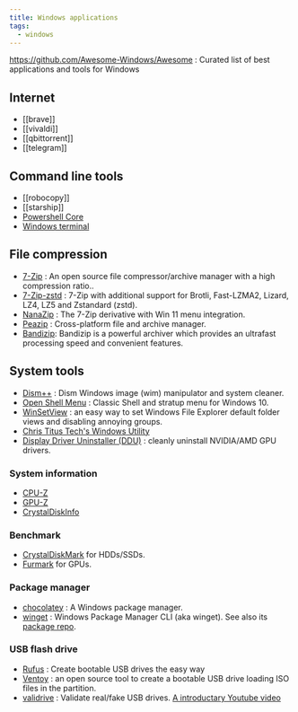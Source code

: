 ```yaml
---
title: Windows applications
tags:
  - windows
---
```


https://github.com/Awesome-Windows/Awesome : Curated list of best applications and tools for Windows

## Internet

- [[brave]]
- [[vivaldi]]
- [[qbittorrent]]
- [[telegram]]

## Command line tools

- [[robocopy]]
- [[starship]]
- [Powershell Core](https://github.com/PowerShell/PowerShell)
- [Windows terminal](https://github.com/microsoft/terminal)

## File compression

- [7-Zip](https://www.7-zip.org/) : An open source file compressor/archive manager with a high compression ratio..
- [7-Zip-zstd](https://github.com/mcmilk/7-Zip-zstd) : 7-Zip with additional support for Brotli, Fast-LZMA2, Lizard, LZ4, LZ5 and Zstandard (zstd).
- [NanaZip](https://github.com/M2Team/NanaZip) : The 7-Zip derivative with Win 11 menu integration.
- [Peazip](https://github.com/peazip/PeaZip) : Cross-platform file and archive manager.
- [Bandizip](https://en.bandisoft.com/bandizip/): Bandizip is a powerful archiver which provides an ultrafast processing speed and convenient features.

## System tools

- [Dism++](https://github.com/Chuyu-Team/Dism-Multi-language) : Dism Windows image (wim) manipulator and system cleaner.
- [Open Shell Menu](https://github.com/Open-Shell/Open-Shell-Menu) : Classic Shell and stratup menu for Windows 10.
- [WinSetView](https://lesferch.github.io/WinSetView/) : an easy way to set Windows File Explorer default folder views and disabling annoying groups.
- [Chris Titus Tech's Windows Utility](https://github.com/ChrisTitusTech/winutil)
- [Display Driver Uninstaller (DDU)](https://www.guru3d.com/download/display-driver-uninstaller-download/) : cleanly uninstall NVIDIA/AMD GPU drivers.

### System information

- [CPU-Z](https://www.cpuid.com/softwares/cpu-z.html)
- [GPU-Z](https://www.techpowerup.com/gpuz/)
- [CrystalDiskInfo](https://crystalmark.info/en/software/crystaldiskinfo/)

### Benchmark

- [CrystalDiskMark](https://crystalmark.info/en/software/crystaldiskmark/) for HDDs/SSDs.
- [Furmark](https://geeks3d.com/furmark/) for GPUs.

### Package manager

- [chocolatey](https://chocolatey.org/) : A Windows package manager.
- [winget](https://github.com/microsoft/winget-cli) : Windows Package Manager CLI (aka winget). See also its [package repo](https://github.com/microsoft/winget-pkgs).

### USB flash drive

- [Rufus](https://rufus.ie/) : Create bootable USB drives the easy way
- [Ventoy](https://www.ventoy.net/) : an open source tool to create a bootable USB drive loading ISO files in the partition.
- [validrive](https://www.grc.com/validrive.htm) : Validate real/fake USB drives. [A introductary Youtube video](https://www.youtube.com/watch?v=xMgEHy1A9QA)
